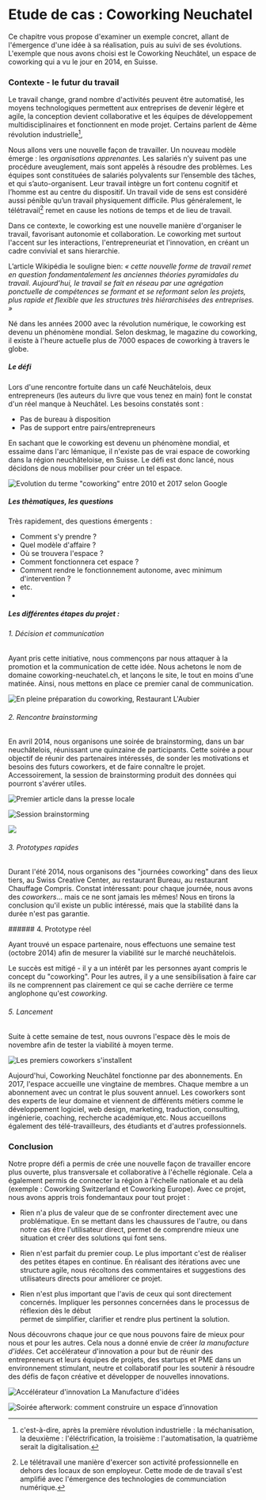 # Etude de cas : Coworking Neuchatel

Ce chapitre vous propose d'examiner un exemple concret, allant de l'émergence d'une idée à sa réalisation, puis au suivi de ses évolutions. L'exemple que nous avons choisi est le Coworking Neuchâtel, un espace de coworking qui a vu le jour en 2014, en Suisse.

### Contexte - le futur du travail 

Le travail change, grand nombre d'activités peuvent être automatisé, les moyens technologiques permettent aux entreprises de devenir légère et agile, la conception devient collaborative et les équipes de développement multidisciplinaires et fonctionnent en mode projet. Certains parlent de 4ème révolution industrielle[^1], 

[^1]: c'est-à-dire, après la première révolution industrielle : la méchanisation, la deuxième : l'éléctrification, la troisième : l'automatisation, la quatrième serait la digitalisation. 

Nous allons vers une nouvelle façon de travailler. Un nouveau modèle émerge : les *organisations apprenantes*. Les salariés n’y suivent pas une procédure aveuglement, mais sont appelés à résoudre des problèmes. Les équipes sont constituées de salariés polyvalents sur l’ensemble des tâches, et qui s’auto-organisent. Leur travail intègre un fort contenu cognitif et l’homme est au centre du dispositif. Un travail vide de sens est considéré aussi pénible qu’un travail physiquement difficile. Plus généralement, le télétravail[^2] remet en cause les notions de temps et de lieu de travail. 

[^2]: Le télétravail une manière d'exercer son activité professionnelle en dehors des locaux de son employeur. Cette mode de de travail s'est amplifié avec l'émergence des technologies de communciation numérique. 

Dans ce contexte, le coworking est une nouvelle manière d'organiser le travail, favorisant autonomie et collaboration. Le coworking met surtout l'accent sur les interactions, l'entrepreneuriat et l'innovation, en créant un cadre convivial et sans hierarchie.

L’article Wikipédia le souligne bien: *« cette nouvelle forme de travail remet en question fondamentalement les anciennes théories pyramidales du travail. Aujourd’hui, le travail se fait en réseau par une agrégation ponctuelle de compétences se formant et se reformant selon les projets, plus rapide et flexible que les structures très hiérarchisées des entreprises. »* 

Né dans les années 2000 avec la révolution numérique, le coworking est devenu un phénomène mondial. Selon deskmag, le magazine du coworking, il existe à l'heure actuelle plus de 7000 espaces de coworking à travers le globe.

##### Le défi  

Lors d'une rencontre fortuite dans un café Neuchâtelois, deux entrepreneurs (les auteurs du livre que vous tenez en main) font le constat d'un réel manque à Neuchâtel. Les besoins constatés sont :

- Pas de bureau à disposition
- Pas de support entre pairs/entrepreneurs

En sachant que le coworking est devenu un phénomène mondial, et essaime dans l'arc lémanique, il n'existe pas de vrai espace de coworking dans la région neuchâteloise, en Suisse. Le défi est donc lancé, nous décidons de nous mobiliser pour créer un tel espace.

![Evolution du terme "coworking" entre 2010 et 2017 selon Google](../contents/img/tendance-coworking.png)


##### Les thèmatiques, les questions

Très rapidement, des questions émergents : 

- Comment s'y prendre ? 
- Quel modèle d'affaire ?
- Où se trouvera l'espace ? 
- Comment fonctionnera cet espace ? 
- Comment rendre le fonctionnement autonome, avec minimum d'intervention ? 
- etc.
- 
##### Les différentes étapes du projet :  

###### 1. Décision et communication

Ayant pris cette initiative, nous commençons par nous attaquer à la promotion et la communication de cette idée. Nous achetons le nom de domaine coworking-neuchatel.ch, et lançons le site, le tout en moins d'une matinée. Ainsi, nous mettons en place ce premier canal de communication.


![En pleine préparation du coworking, Restaurant L'Aubier](../contents/img/Fondateurs_coworking.png)



###### 2. Rencontre brainstorming

En avril 2014, nous organisons une soirée de brainstorming, dans un bar neuchâtelois, réunissant une quinzaine de participants. Cette soirée a pour objectif de réunir des partenaires intéressés, de sonder les motivations et besoins des futurs coworkers, et de faire connaître le projet. Accessoirement, la session de brainstorming produit des données qui pourront s'avérer utiles.


![Premier article dans la presse locale](../contents/img/Premier_article_coworking.png)

![Session brainstorming](../contents/img/coworking-brainstorm-notes.jpg)

![](../contents/img/coworking-brainstorm-session-2.jpg)

###### 3. Prototypes rapides

Durant l'été 2014, nous organisons des "journées coworking" dans des lieux tiers, au Swiss Creative Center, au restaurant Bureau, au restaurant Chauffage Compris. Constat intéressant: pour chaque journée, nous avons des *coworkers*... mais ce ne sont jamais les mêmes! Nous en tirons la conclusion qu'il existe un public intéressé, mais que la stabilité dans la durée n'est pas garantie.

###### 4. Prototype réel

Ayant trouvé un espace partenaire, nous effectuons une semaine test (octobre 2014) afin de mesurer la viabilité sur le marché neuchâtelois. 

Le succès est mitigé - il y a un intérêt par les personnes ayant compris le concept du "coworking". Pour les autres, il y a une sensibilisation à faire car ils ne comprennent pas clairement ce qui se cache derrière ce terme anglophone qu'est *coworking*.


###### 5. Lancement

Suite à cette semaine de test, nous ouvrons l'espace dès le mois de novembre afin de tester la viabilité à moyen terme. 

![Les premiers coworkers s'installent](../contents/img/cowork-sablons.jpg)


Aujourd'hui, Coworking Neuchâtel fonctionne par des abonnements. En 2017, l'espace accueille une vingtaine de membres. Chaque membre a un abonnement avec un contrat le plus souvent annuel. Les coworkers sont des experts de leur domaine et viennent de différents métiers comme le développement logiciel, web design, marketing, traduction, consulting, ingénierie, coaching, recherche académique,etc. Nous accueillons également des télé-travailleurs, des étudiants et d'autres professionnels. 



### Conclusion

Notre propre défi a permis de crée une nouvelle façon de travailler encore plus ouverte, plus transversale et collaborative à l'échelle régionale. Cela a également permis de connecter la région à l'échelle nationale et au delà (exemple : Coworking Switzerland et Coworking Europe). Avec ce projet, nous avons appris trois fondemantaux pour tout projet : 

- Rien n'a plus de valeur que de se confronter directement avec une problématique.  En se mettant dans les chaussures de l'autre, ou dans notre cas être l'utilisateur direct, permet de comprendre mieux une situation et créer des solutions qui font sens. 

- Rien n'est parfait du premier coup. Le plus important c'est de réaliser des petites étapes en continue. En réalisant des itérations avec une structure agile, nous récoltons des commentaires et suggestions des utilisateurs directs pour améliorer ce projet. 

- Rien n'est plus important que l'avis de ceux qui sont directement concernés. Impliquer les personnes concernées dans le processus de réflexion dès le début  
permet de simplifier, clarifier et rendre plus pertinent la solution.

Nous découvrons chaque jour ce que nous pouvons faire de mieux pour nous et pour les autres. Cela nous a donné envie de créer *la manufacture d'idées*. Cet accélérateur d'innovation a pour but de réunir des entrepreneurs et leurs équipes de projets, des startups et PME dans un environnement stimulant, neutre et collaboratif pour les soutenir à résoudre des défis de façon créative et développer de nouvelles innovations. 


![Accélérateur d'innovation La Manufacture d'idées](../contents/img/manufacture_didees.png)




![Soirée afterwork: comment construire un espace d’innovation](../contents/img/coworking-afterwork.jpg)



 

